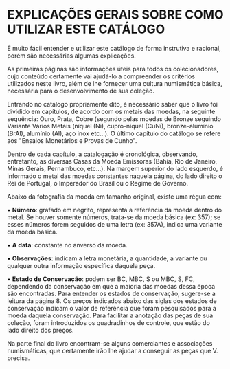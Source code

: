 # EXPLICAÇÕES GERAIS SOBRE COMO UTILIZAR ESTE CATÁLOGO

É muito fácil entender e utilizar este catálogo de forma instrutiva e racional, porém são necessárias algumas explicações.

As primeiras páginas são informações úteis para todos os colecionadores, cujo conteúdo certamente vai ajudá-lo a compreender os critérios utilizados neste livro, além de lhe fornecer uma cultura numismática básica, necessária para o desenvolvimento de sua coleção.

Entrando no catálogo propriamente dito, é necessário saber que o livro foi dividido em capítulos, de acordo com os metais das moedas, na seguinte sequência: Ouro, Prata, Cobre (segundo pelas moedas de Bronze seguindo Variante Vários Metais (níquel (Ni), cupro-níquel (CuNi), bronze-alumínio (BrAl), alumínio (Al), aço inox etc...). O último capítulo do catálogo se refere aos "Ensaios Monetários e Provas de Cunho".

Dentro de cada capítulo, a catalogação é cronológica, observando, entretanto, as diversas Casas da Moeda Emissoras (Bahia, Rio de Janeiro, Minas Gerais, Pernambuco, etc...). Na margem superior do lado esquerdo, é informado o metal das moedas constantes naquela página, do lado direito o Rei de Portugal, o Imperador do Brasil ou o Regime de Governo.

Abaixo da fotografia da moeda em tamanho original, existe uma régua com:

• **Número**: grafado em negrito, representa a referência da moeda dentro do metal. Se houver somente números, trata-se da moeda básica (ex: 357); se esses números forem seguidos de uma letra (ex: 357A), indica uma variante da moeda básica.

• **A data**: constante no anverso da moeda.

• **Observações**: indicam a letra monetária, a quantidade, a variante ou qualquer outra informação específica daquela peça.

• **Estado de Conservação**: podem ser BC, MBC, S ou MBC, S, FC, dependendo da conservação em que a maioria das moedas dessa época são encontradas. Para entender os estados de conservação, sugere-se a leitura da página 8. Os preços indicados abaixo das siglas dos estados de conservação indicam o valor de referência que foram pesquisados para a moeda daquela conservação. Para facilitar a anotação das peças de sua coleção, foram introduzidos os quadradinhos de controle, que estão do lado direito dos preços.

Na parte final do livro encontram-se alguns comerciantes e associações numismáticas, que certamente irão lhe ajudar a conseguir as peças que V. precisa.
